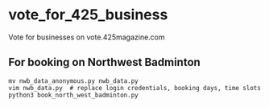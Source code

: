 # vote_for_425_business
Vote for businesses on vote.425magazine.com

## For booking on Northwest Badminton
```
mv nwb_data_anonymous.py nwb_data.py
vim nwb_data.py  # replace login credentials, booking days, time slots
python3 book_north_west_badminton.py
```
